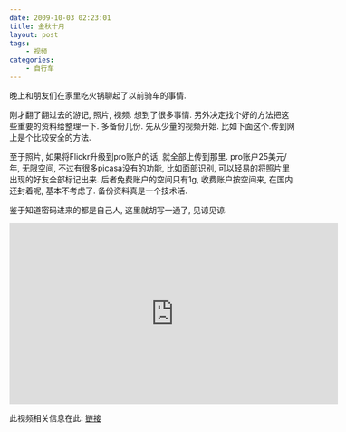 ```yaml
---
date: 2009-10-03 02:23:01
title: 金秋十月
layout: post
tags:
    - 视频
categories:
    - 自行车
---
```

晚上和朋友们在家里吃火锅聊起了以前骑车的事情.

刚才翻了翻过去的游记, 照片, 视频. 想到了很多事情. 另外决定找个好的方法把这些重要的资料给整理一下. 多备份几份. 先从少量的视频开始. 比如下面这个.传到网上是个比较安全的方法.

至于照片, 如果将Flickr升级到pro账户的话, 就全部上传到那里. pro账户25美元/年, 无限空间, 不过有很多picasa没有的功能, 比如面部识别, 可以轻易的将照片里出现的好友全部标记出来. 后者免费账户的空间只有1g, 收费账户按空间来, 在国内还封着呢, 基本不考虑了. 备份资料真是一个技术活.

鉴于知道密码进来的都是自己人, 这里就胡写一通了, 见谅见谅.

<iframe src="http://player.vimeo.com/video/6876599?title=0&amp;byline=0&amp;portrait=0" width="580" height="319" frameborder="0" webkitAllowFullScreen mozallowfullscreen allowFullScreen></iframe>

此视频相关信息在此: <a href="http://ztpala.com/2006/05/31/my-video-about-cycling-cfa/">链接</a>
